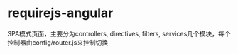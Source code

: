 # requirejs-angular

SPA模式页面，主要分为controllers, directives, filters, services几个模块，每个控制器由config/router.js来控制切换
